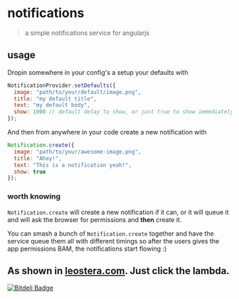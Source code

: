 # notifications
> a simple notifications service for angularjs

## usage
Dropin somewhere in your config's a setup your defaults with

```js
NotificationProvider.setDefaults({
  image: "path/to/your/default/image.png",
  title: "my default title",
  text: "my default body",
  show: 1000 // default delay to show, or just true to show immediately
});
```

And then from anywhere in your code create a new notification with

```js
Notification.create({
  image: "path/to/your/awesome-image.png",
  title: "Ahoy!",
  text: "This is a notification yeah!",
  show: true
});
```

### worth knowing

`Notification.create` will create a new notification if it can, or it will queue it and will ask the browser for permissions and __then__ create it.

You can smash a bunch of `Notification.create` together and have the service queue them all with different timings so after the users gives the app permissions BAM, the notifications start flowing :)

## As shown in [leostera.com](http://leostera.com). Just click the lambda.

[![Bitdeli Badge](https://d2weczhvl823v0.cloudfront.net/ng2/notifications/trend.png)](https://bitdeli.com/free "Bitdeli Badge")

